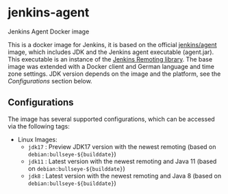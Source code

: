 # jenkins-agent
Jenkins Agent Docker image

This is a docker image for Jenkins, it is based on the official [jenkins/agent](https://hub.docker.com/r/jenkins/agent) image, which includes JDK and the Jenkins agent executable (agent.jar). This executable is an instance of the [Jenkins Remoting library](https://github.com/jenkinsci/remoting).
The base image was extended with a Docker client and German language and time zone settings.
JDK version depends on the image and the platform, see the _Configurations_ section below.


## Configurations

The image has several supported configurations, which can be accessed via the following tags:

* Linux Images:
  * `jdk17` : Preview JDK17 version with the newest remoting (based on `debian:bullseye-${builddate}`) 
  * `jdk11` : Latest version with the newest remoting and Java 11 (based on `debian:bullseye-${builddate}`)
  * `jdk8` : Latest version with the newest remoting and Java 8 (based on `debian:bullseye-${builddate}`)
